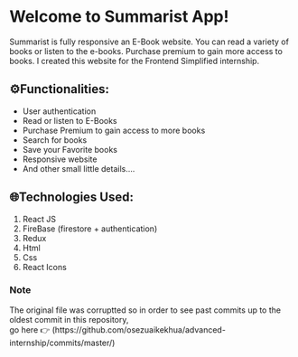 # Welcome to Summarist App!

Summarist is fully responsive an E-Book website. You can read a variety of books or listen to the e-books. 
Purchase premium to gain more access to books. I created this website for the Frontend Simplified internship. 

## ⚙️Functionalities:


 - User authentication
 - Read or listen to E-Books
 - Purchase Premium to gain access to more books
 - Search for books
 - Save your Favorite books
 - Responsive website
 - And other small little details....
  
  
  

## 🌐Technologies Used:
1. React JS 
2. FireBase (firestore + authentication)
3. Redux
4. Html 
5. Css
6. React Icons

  <h3><b>Note</b></h3>
The original file was corruptted so in order to see past commits up to
the oldest commit in this repository, 
<br>
go here 👉 (https://github.com/osezuaikekhua/advanced-internship/commits/master/)
